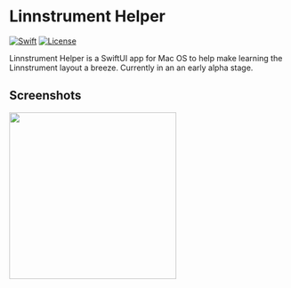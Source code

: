# Linnstrument Helper

 [![Swift](https://img.shields.io/badge/Swift-5.2-orange.svg)](https://swift.org)
 [![License](https://img.shields.io/badge/License-GPL-red.svg)](https://www.gnu.org/licenses/gpl-3.0.en.html)

Linnstrument Helper is a SwiftUI app for Mac OS to help make learning the Linnstrument layout a breeze. Currently in 
an an early alpha stage.


## Screenshots

<img src="https://user-images.githubusercontent.com/20845425/80049519-1864f900-84e1-11ea-971d-3098639acb96.png" width="300"/> 
